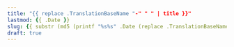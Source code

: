 ```yaml
---
title: "{{ replace .TranslationBaseName "-" " " | title }}"
lastmod: {{ .Date }}
slug: {{ substr (md5 (printf "%s%s" .Date (replace .TranslationBaseName "-" " " | title))) 4 8 }}
draft: true
---
```


